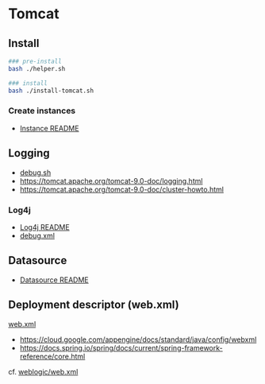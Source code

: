 # Tomcat

## Install

```bash
### pre-install
bash ./helper.sh

### install
bash ./install-tomcat.sh
```

### Create instances

- [Instance README](/tomcat/instance/README.md)

## Logging

- [debug.sh](/tomcat/debug.sh)
- https://tomcat.apache.org/tomcat-9.0-doc/logging.html
- https://tomcat.apache.org/tomcat-9.0-doc/cluster-howto.html

### Log4j

- [Log4j README](/tomcat/log4j/README.md)
- [debug.xml](/tomcat/log4j/debug.xml)

## Datasource

- [Datasource README](/tomcat/datasource/README.md)

## Deployment descriptor (web.xml)

[web.xml](/tomcat/instance/web.xml)

- https://cloud.google.com/appengine/docs/standard/java/config/webxml
- https://docs.spring.io/spring/docs/current/spring-framework-reference/core.html

cf. [weblogic/web.xml](/weblogic/web.xml)

